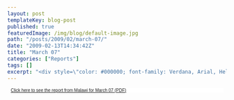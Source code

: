 ```yaml
---
layout: post
templateKey: blog-post
published: true
featuredImage: /img/blog/default-image.jpg
path: "/posts/2009/02/march-07/"
date: "2009-02-13T14:34:42Z"
title: "March 07"
categories: ["Reports"]
tags: []
excerpt: "<div style=\"color: #000000; font-family: Verdana, Arial, Helvetica, sans-serif; font-size: 10px; b..."
---
```


<div style="color: #000000; font-family: Verdana, Arial, Helvetica, sans-serif; font-size: 10px; background-image: initial; background-repeat: initial; background-attachment: initial; -webkit-background-clip: initial; -webkit-background-origin: initial; background-color: #ffffff; background-position: initial initial; margin: 8px;">

[Click here to see the report from Malawi for March 07 (PDF)](../../pdfs/reports/Landirani%20Report%20March%202007.pdf)

</div>